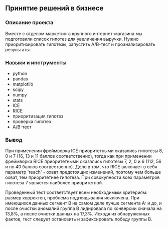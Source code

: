 ## Принятие решений в бизнесе

### Описание проекта
Вместе с отделом маркетинга крупного интернет-магазина мы подготовили список гипотез для увеличения выручки. Нужно приоритизировать гипотезы, запустить A/B-тест и проанализировать результаты.

### Навыки и инструменты
+ python
+ pandas
+ matplotlib
+ scipy
+ numpy
+ stats
+ ICE
+ RICE
+ приоритизация гипотез
+ проверка гипотез
+ A/B-тест

### Вывод
При применении фреймворка ICE приоритетными оказались гипотезы 8, 0 и 7 (16, 13 и 11 баллов соответственно), тогда как при применении фреймворка RICE приоритетными оказались гипотезы 7, 2, 0 и 6 (112, 56 и по 40 баллов соотвественно). Дело в том, что RICE включает в себя параметр 'reach' - охват предстоящих изменений, поэтому чем больше охват, тем приоритетнее гипотеза. При совокупности всех параметров гипотеза 7 является наиболее приоритетной.

Проведенный тест соответствует всем необходимым критериям: размер корректен, проблема подглядывания исключена. При имеющихся данных сегмент B на самом деле лучше сегмента A: и до, и после очистки аномалий группа B лидировала по конверсии сначала на 13,8%, а после очистки данных на 17,3%. Исходя из обнаруженных фактов, тест следует остановить и зафиксировать победу группы B.
